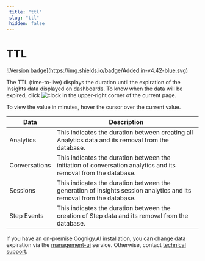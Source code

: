 ```yaml
---
 title: "ttl" 
 slug: "ttl" 
 hidden: false 
---
```

# TTL

[![Version badge](https://img.shields.io/badge/Added in-v4.42-blue.svg)]({{config.site_url}})

The TTL (time-to-live) displays the duration until the expiration of the Insights data displayed on dashboards. To know when the data will be expired, click ![clock](../images/icons/clock.svg) in the upper-right corner of the current page.

To view the value in minutes, hover the cursor over the current value.

| Data     | Description     |
| -------- | ----------------|
| Analytics| This indicates the duration between creating all Analytics data and its removal from the database.  |
| Conversations| This indicates the duration between the initiation of conversation analytics and its removal from the database. |
| Sessions | This indicates the duration between the generation of Insights session analytics and its removal from the database.|
| Step Events | This indicates the duration between the creation of Step data and its removal from the database.|

If you have an on-premise Cognigy.AI installation, you can change data expiration via the [management-ui](../ai/tools/management-ui.md#expiration-values-ttl-for-sensitive-data) service. Otherwise, contact [technical support](../help/get-help.md/#help-center).